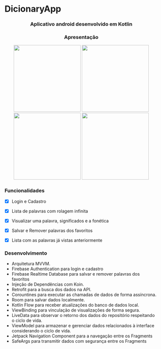 # DicionaryApp

<h3 align = "center"> Aplicativo android desenvolvido em Kotlin</h3>


<h3 align = "center"> Apresentação </h3>

<p align="center">








<img src="https://user-images.githubusercontent.com/94938103/208218211-82ee4efc-eedf-4a26-9714-0db6ebd000ef.png" width="220" >
 
<img src="https://user-images.githubusercontent.com/94938103/208218334-9a24bf99-b5e8-47f5-9012-3f9572ef889d.png" width="220"> 
  
<img src="https://user-images.githubusercontent.com/94938103/208218349-e2ac9c5a-9997-4bd3-84fd-31b25fe774aa.png" width="220">   
 
<img src="https://user-images.githubusercontent.com/94938103/208218391-0aa5c357-233c-48a0-950b-83343e5b59d7.png" width="220">     



  
  

</p>

<h3> Funcionalidades </h3>

- [x] Login e Cadastro
- [x] Lista de palavras com rolagem infinita
- [x] Visualizar uma palavra, significados e a fonética
- [x] Salvar e Remover palavras dos favoritos
- [x] Lista com as palavras já vistas anteriormente





<h3> Desenvolvimento </h3>

- Arquitetura MVVM.
- Firebase Authentication para login e cadastro
- Firebase Realtime Database para salvar e remover palavras dos favoritos
- Injeção de Dependências com Koin.
- Retrofit para a busca dos dados na API.
- Corountines para executar as chamadas de dados de forma assíncrona.
- Room para salvar dados localmente.
- Kotlin Flow para receber atualizações do banco de dados local.
- ViewBinding para vinculação de visualizações de forma segura.
- LiveData para observar o retorno dos dados do repositório respeitando o ciclo de vida.
- ViewModel para armazenar e gerenciar dados relacionados à interface considerando o ciclo de vida.
- Jetpack Navigation Component para a navegação entre os Fragments
- SafeArgs para transmitir dados com segurança entre os Fragments


